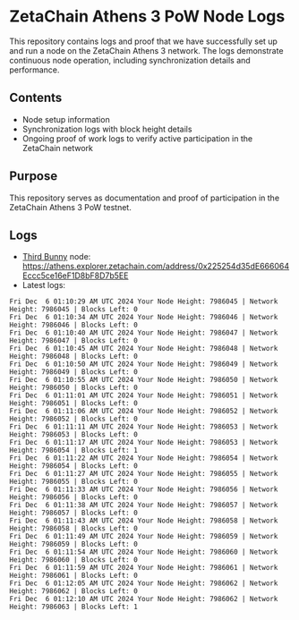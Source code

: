 # ZetaChain Athens 3 PoW Node Logs
This repository contains logs and proof that we have successfully set up and run a node on the ZetaChain Athens 3 network. The logs demonstrate continuous node operation, including synchronization details and performance.

## Contents
- Node setup information
- Synchronization logs with block height details
- Ongoing proof of work logs to verify active participation in the ZetaChain network

## Purpose
This repository serves as documentation and proof of participation in the ZetaChain Athens 3 PoW testnet.

## Logs

- [Third Bunny](https://thirdbunny.xyz/) node: https://athens.explorer.zetachain.com/address/0x225254d35dE666064Eccc5ce16eF1D8bF8D7b5EE
- Latest logs:
```
Fri Dec  6 01:10:29 AM UTC 2024 Your Node Height: 7986045 | Network Height: 7986045 | Blocks Left: 0
Fri Dec  6 01:10:34 AM UTC 2024 Your Node Height: 7986046 | Network Height: 7986046 | Blocks Left: 0
Fri Dec  6 01:10:40 AM UTC 2024 Your Node Height: 7986047 | Network Height: 7986047 | Blocks Left: 0
Fri Dec  6 01:10:45 AM UTC 2024 Your Node Height: 7986048 | Network Height: 7986048 | Blocks Left: 0
Fri Dec  6 01:10:50 AM UTC 2024 Your Node Height: 7986049 | Network Height: 7986049 | Blocks Left: 0
Fri Dec  6 01:10:55 AM UTC 2024 Your Node Height: 7986050 | Network Height: 7986050 | Blocks Left: 0
Fri Dec  6 01:11:01 AM UTC 2024 Your Node Height: 7986051 | Network Height: 7986051 | Blocks Left: 0
Fri Dec  6 01:11:06 AM UTC 2024 Your Node Height: 7986052 | Network Height: 7986052 | Blocks Left: 0
Fri Dec  6 01:11:11 AM UTC 2024 Your Node Height: 7986053 | Network Height: 7986053 | Blocks Left: 0
Fri Dec  6 01:11:17 AM UTC 2024 Your Node Height: 7986053 | Network Height: 7986054 | Blocks Left: 1
Fri Dec  6 01:11:22 AM UTC 2024 Your Node Height: 7986054 | Network Height: 7986054 | Blocks Left: 0
Fri Dec  6 01:11:27 AM UTC 2024 Your Node Height: 7986055 | Network Height: 7986055 | Blocks Left: 0
Fri Dec  6 01:11:33 AM UTC 2024 Your Node Height: 7986056 | Network Height: 7986056 | Blocks Left: 0
Fri Dec  6 01:11:38 AM UTC 2024 Your Node Height: 7986057 | Network Height: 7986057 | Blocks Left: 0
Fri Dec  6 01:11:43 AM UTC 2024 Your Node Height: 7986058 | Network Height: 7986058 | Blocks Left: 0
Fri Dec  6 01:11:49 AM UTC 2024 Your Node Height: 7986059 | Network Height: 7986059 | Blocks Left: 0
Fri Dec  6 01:11:54 AM UTC 2024 Your Node Height: 7986060 | Network Height: 7986060 | Blocks Left: 0
Fri Dec  6 01:11:59 AM UTC 2024 Your Node Height: 7986061 | Network Height: 7986061 | Blocks Left: 0
Fri Dec  6 01:12:05 AM UTC 2024 Your Node Height: 7986062 | Network Height: 7986062 | Blocks Left: 0
Fri Dec  6 01:12:10 AM UTC 2024 Your Node Height: 7986062 | Network Height: 7986063 | Blocks Left: 1
```

